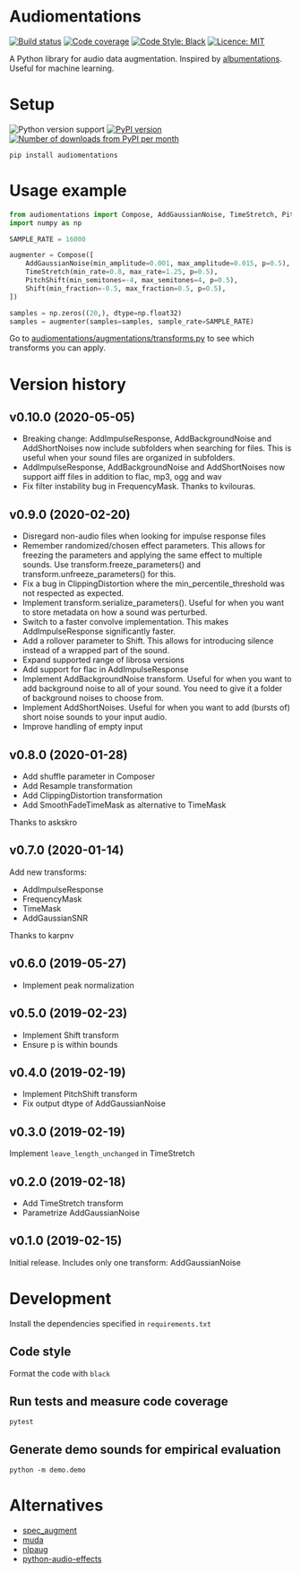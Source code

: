 # Audiomentations

[![Build status](https://img.shields.io/circleci/project/github/iver56/audiomentations/master.svg)](https://circleci.com/gh/iver56/audiomentations) [![Code coverage](https://img.shields.io/codecov/c/github/iver56/audiomentations/master.svg)](https://codecov.io/gh/iver56/audiomentations) [![Code Style: Black](https://img.shields.io/badge/code%20style-black-black.svg)](https://github.com/ambv/black) [![Licence: MIT](https://img.shields.io/pypi/l/audiomentations)](https://github.com/iver56/audiomentations/blob/master/LICENSE)

A Python library for audio data augmentation. Inspired by [albumentations](https://github.com/albu/albumentations). Useful for machine learning.

# Setup

![Python version support](https://img.shields.io/pypi/pyversions/audiomentations)
[![PyPI version](https://img.shields.io/pypi/v/audiomentations.svg?style=flat)](https://pypi.org/project/audiomentations/)
[![Number of downloads from PyPI per month](https://img.shields.io/pypi/dm/audiomentations.svg?style=flat)](https://pypi.org/project/audiomentations/)

`pip install audiomentations`

# Usage example

```python
from audiomentations import Compose, AddGaussianNoise, TimeStretch, PitchShift, Shift
import numpy as np

SAMPLE_RATE = 16000

augmenter = Compose([
    AddGaussianNoise(min_amplitude=0.001, max_amplitude=0.015, p=0.5),
    TimeStretch(min_rate=0.8, max_rate=1.25, p=0.5),
    PitchShift(min_semitones=-4, max_semitones=4, p=0.5),
    Shift(min_fraction=-0.5, max_fraction=0.5, p=0.5),
])

samples = np.zeros((20,), dtype=np.float32)
samples = augmenter(samples=samples, sample_rate=SAMPLE_RATE)
```

Go to [audiomentations/augmentations/transforms.py](https://github.com/iver56/audiomentations/blob/master/audiomentations/augmentations/transforms.py) to see which transforms you can apply.

# Version history

## v0.10.0 (2020-05-05)

* Breaking change: AddImpulseResponse, AddBackgroundNoise and AddShortNoises now include subfolders when searching for files. This is useful when your sound files are organized in subfolders.
* AddImpulseResponse, AddBackgroundNoise and AddShortNoises now support aiff files in addition to flac, mp3, ogg and wav
* Fix filter instability bug in FrequencyMask. Thanks to kvilouras.

## v0.9.0 (2020-02-20)

* Disregard non-audio files when looking for impulse response files
* Remember randomized/chosen effect parameters. This allows for freezing the parameters and applying the same effect to multiple sounds. Use transform.freeze_parameters() and transform.unfreeze_parameters() for this.
* Fix a bug in ClippingDistortion where the min_percentile_threshold was not respected as expected.
* Implement transform.serialize_parameters(). Useful for when you want to store metadata on how a sound was perturbed.
* Switch to a faster convolve implementation. This makes AddImpulseResponse significantly faster.
* Add a rollover parameter to Shift. This allows for introducing silence instead of a wrapped part of the sound.
* Expand supported range of librosa versions
* Add support for flac in AddImpulseResponse
* Implement AddBackgroundNoise transform. Useful for when you want to add background noise to all of your sound. You need to give it a folder of background noises to choose from.
* Implement AddShortNoises. Useful for when you want to add (bursts of) short noise sounds to your input audio.
* Improve handling of empty input

## v0.8.0 (2020-01-28)

* Add shuffle parameter in Composer
* Add Resample transformation
* Add ClippingDistortion transformation
* Add SmoothFadeTimeMask as alternative to TimeMask

Thanks to askskro

## v0.7.0 (2020-01-14)

Add new transforms:

* AddImpulseResponse
* FrequencyMask
* TimeMask
* AddGaussianSNR

Thanks to karpnv

## v0.6.0 (2019-05-27)

* Implement peak normalization

## v0.5.0 (2019-02-23)

* Implement Shift transform
* Ensure p is within bounds

## v0.4.0 (2019-02-19)

* Implement PitchShift transform
* Fix output dtype of AddGaussianNoise

## v0.3.0 (2019-02-19)

Implement `leave_length_unchanged` in TimeStretch

## v0.2.0 (2019-02-18)

* Add TimeStretch transform
* Parametrize AddGaussianNoise

## v0.1.0 (2019-02-15)

Initial release. Includes only one transform: AddGaussianNoise


# Development

Install the dependencies specified in `requirements.txt`

## Code style

Format the code with `black`

## Run tests and measure code coverage

`pytest`

## Generate demo sounds for empirical evaluation

`python -m demo.demo`

# Alternatives

* [spec_augment](https://github.com/zcaceres/spec_augment)
* [muda](https://github.com/bmcfee/muda)
* [nlpaug](https://github.com/makcedward/nlpaug)
* [python-audio-effects](https://github.com/carlthome/python-audio-effects)
